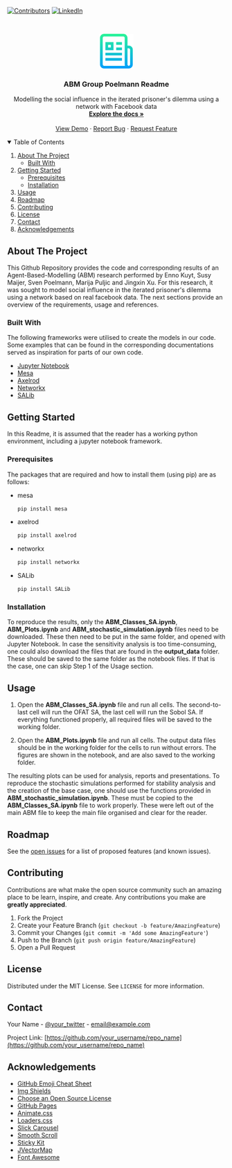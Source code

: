 <!--
*** Thanks for checking out the Best-README-Template. If you have a suggestion
*** that would make this better, please fork the repo and create a pull request
*** or simply open an issue with the tag "enhancement".
*** Thanks again! Now go create something AMAZING! :D
-->



<!-- PROJECT SHIELDS -->
<!--
*** I'm using markdown "reference style" links for readability.
*** Reference links are enclosed in brackets [ ] instead of parentheses ( ).
*** See the bottom of this document for the declaration of the reference variables
*** for contributors-url, forks-url, etc. This is an optional, concise syntax you may use.
*** https://www.markdownguide.org/basic-syntax/#reference-style-links
-->
[![Contributors][contributors-shield]][contributors-url]
[![LinkedIn][linkedin-shield]][linkedin-url]



<!-- PROJECT LOGO -->
<br />
<p align="center">
  <a href="https://github.com/ennokuyt/ABM">
    <img src="images/logo.png" alt="Logo" width="80" height="80">
  </a>

  <h3 align="center">ABM Group Poelmann Readme</h3>

  <p align="center">
    Modelling the social influence in the iterated prisoner's dilemma using a network with Facebook data
    <br />
    <a href="https://github.com/ennokuyt/ABM"><strong>Explore the docs »</strong></a>
    <br />
    <br />
    <a href="https://github.com/ennokuyt/ABM">View Demo</a>
    ·
    <a href="https://github.com/ennokuyt/ABM/issues">Report Bug</a>
    ·
    <a href="https://github.com/ennokuyt/ABM/issues">Request Feature</a>
  </p>
</p>



<!-- TABLE OF CONTENTS -->
<details open="open">
  <summary>Table of Contents</summary>
  <ol>
    <li>
      <a href="#about-the-project">About The Project</a>
      <ul>
        <li><a href="#built-with">Built With</a></li>
      </ul>
    </li>
    <li>
      <a href="#getting-started">Getting Started</a>
      <ul>
        <li><a href="#prerequisites">Prerequisites</a></li>
        <li><a href="#installation">Installation</a></li>
      </ul>
    </li>
    <li><a href="#usage">Usage</a></li>
    <li><a href="#roadmap">Roadmap</a></li>
    <li><a href="#contributing">Contributing</a></li>
    <li><a href="#license">License</a></li>
    <li><a href="#contact">Contact</a></li>
    <li><a href="#acknowledgements">Acknowledgements</a></li>
  </ol>
</details>



<!-- ABOUT THE PROJECT -->
## About The Project

This Github Repository provides the code and corresponding results of an Agent-Based-Modelling (ABM) research performed by Enno Kuyt, Susy Maijer, Sven Poelmann, Marija Puljic and Jingxin Xu. For this research, it was sought to model social influence in the iterated prisoner's dilemma using a network based on real facebook data. The next sections provide an overview of the requirements, usage and references.

### Built With

The following frameworks were utilised to create the models in our code. Some examples that can be found in the corresponding documentations served as inspiration for parts of our own code. 

* [Jupyter Notebook](https://jupyter-notebook.readthedocs.io/en/stable/)
* [Mesa](https://mesa.readthedocs.io/en/stable/)
* [Axelrod](https://axelrod.readthedocs.io/en/stable/)
* [Networkx](https://readthedocs.org/projects/networkx/)
* [SALib](https://salib.readthedocs.io/en/latest/)


<!-- GETTING STARTED -->
## Getting Started

In this Readme, it is assumed that the reader has a working python environment, including a jupyter notebook framework.

### Prerequisites

The packages that are required and how to install them (using pip) are as follows:
* mesa
  ```sh
  pip install mesa
  ```
* axelrod
  ```sh
  pip install axelrod
  ```
* networkx
  ```sh
  pip install networkx
  ```
* SALib
  ```sh
  pip install SALib
  ```

### Installation

To reproduce the results, only the **ABM_Classes_SA.ipynb**, **ABM_Plots.ipynb** and **ABM_stochastic_simulation.ipynb** files need to be downloaded. These then need to be put in the same folder, and opened with Jupyter Notebook. In case the sensitivity analysis is too time-consuming, one could also download the files that are found in the **output_data** folder. These should be saved to the same folder as the notebook files. If that is the case, one can skip Step 1 of the Usage section. 

<!-- USAGE EXAMPLES -->
## Usage

1. Open the **ABM_Classes_SA.ipynb** file and run all cells. The second-to-last cell will run the OFAT SA, the last cell will run the Sobol SA. If everything functioned properly, all required files will be saved to the working folder. 

2. Open the **ABM_Plots.ipynb** file and run all cells. The output data files should be in the working folder for the cells to run without errors. The figures are  shown in the notebook, and are also saved to the working folder.

The resulting plots can be used for analysis, reports and presentations. To reproduce the stochastic simulations performed for stability analysis and the creation of the base case, one should use the functions provided in **ABM_stochastic_simulation.ipynb**. These must be copied to the **ABM_Classes_SA.ipynb** file to work properly. These were left out of the main ABM file to keep the main file organised and clear for the reader. 


<!-- ROADMAP -->
## Roadmap

See the [open issues](https://github.com/othneildrew/Best-README-Template/issues) for a list of proposed features (and known issues).



<!-- CONTRIBUTING -->
## Contributing

Contributions are what make the open source community such an amazing place to be learn, inspire, and create. Any contributions you make are **greatly appreciated**.

1. Fork the Project
2. Create your Feature Branch (`git checkout -b feature/AmazingFeature`)
3. Commit your Changes (`git commit -m 'Add some AmazingFeature'`)
4. Push to the Branch (`git push origin feature/AmazingFeature`)
5. Open a Pull Request



<!-- LICENSE -->
## License

Distributed under the MIT License. See `LICENSE` for more information.



<!-- CONTACT -->
## Contact

Your Name - [@your_twitter](https://twitter.com/your_username) - email@example.com

Project Link: [https://github.com/your_username/repo_name](https://github.com/your_username/repo_name)



<!-- ACKNOWLEDGEMENTS -->
## Acknowledgements
* [GitHub Emoji Cheat Sheet](https://www.webpagefx.com/tools/emoji-cheat-sheet)
* [Img Shields](https://shields.io)
* [Choose an Open Source License](https://choosealicense.com)
* [GitHub Pages](https://pages.github.com)
* [Animate.css](https://daneden.github.io/animate.css)
* [Loaders.css](https://connoratherton.com/loaders)
* [Slick Carousel](https://kenwheeler.github.io/slick)
* [Smooth Scroll](https://github.com/cferdinandi/smooth-scroll)
* [Sticky Kit](http://leafo.net/sticky-kit)
* [JVectorMap](http://jvectormap.com)
* [Font Awesome](https://fontawesome.com)





<!-- MARKDOWN LINKS & IMAGES -->
<!-- https://www.markdownguide.org/basic-syntax/#reference-style-links -->
[contributors-shield]: https://img.shields.io/github/contributors/othneildrew/Best-README-Template.svg?style=for-the-badge
[contributors-url]: https://github.com/ennokuyt/ABM/graphs/contributors
[linkedin-shield]: https://img.shields.io/badge/-LinkedIn-black.svg?style=for-the-badge&logo=linkedin&colorB=555
[linkedin-url]: https://nl.linkedin.com/in/susy-maijer-7645b678
[product-screenshot]: images/screenshot.png
